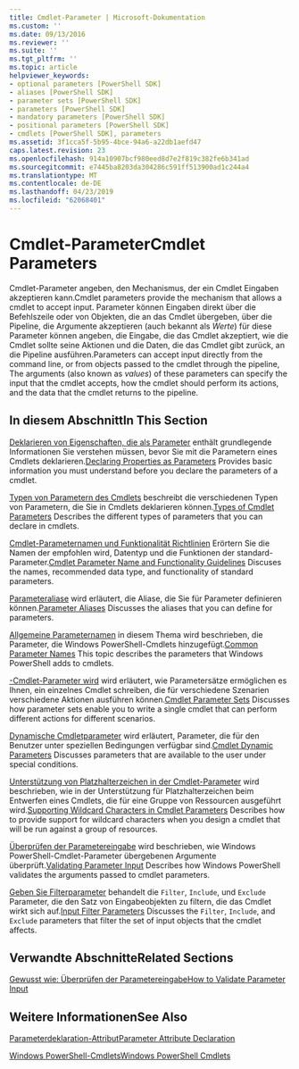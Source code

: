 ```yaml
---
title: Cmdlet-Parameter | Microsoft-Dokumentation
ms.custom: ''
ms.date: 09/13/2016
ms.reviewer: ''
ms.suite: ''
ms.tgt_pltfrm: ''
ms.topic: article
helpviewer_keywords:
- optional parameters [PowerShell SDK]
- aliases [PowerShell SDK]
- parameter sets [PowerShell SDK]
- parameters [PowerShell SDK]
- mandatory parameters [PowerShell SDK]
- positional parameters [PowerShell SDK]
- cmdlets [PowerShell SDK], parameters
ms.assetid: 3f1cca5f-5b95-4bce-94a6-a22db1aefd47
caps.latest.revision: 23
ms.openlocfilehash: 914a10907bcf980eed8d7e2f819c382fe6b341ad
ms.sourcegitcommit: e7445ba8203da304286c591ff513900ad1c244a4
ms.translationtype: MT
ms.contentlocale: de-DE
ms.lasthandoff: 04/23/2019
ms.locfileid: "62068401"
---
```

# <a name="cmdlet-parameters"></a><span data-ttu-id="9f5ca-102">Cmdlet-Parameter</span><span class="sxs-lookup"><span data-stu-id="9f5ca-102">Cmdlet Parameters</span></span>

<span data-ttu-id="9f5ca-103">Cmdlet-Parameter angeben, den Mechanismus, der ein Cmdlet Eingaben akzeptieren kann.</span><span class="sxs-lookup"><span data-stu-id="9f5ca-103">Cmdlet parameters provide the mechanism that allows a cmdlet to accept input.</span></span> <span data-ttu-id="9f5ca-104">Parameter können Eingaben direkt über die Befehlszeile oder von Objekten, die an das Cmdlet übergeben, über die Pipeline, die Argumente akzeptieren (auch bekannt als *Werte*) für diese Parameter können angeben, die Eingabe, die das Cmdlet akzeptiert, wie die Cmdlet sollte seine Aktionen und die Daten, die das Cmdlet gibt zurück, an die Pipeline ausführen.</span><span class="sxs-lookup"><span data-stu-id="9f5ca-104">Parameters can accept input directly from the command line, or from objects passed to the cmdlet through the pipeline, The arguments (also known as *values*) of these parameters can specify the input that the cmdlet accepts, how the cmdlet should perform its actions, and the data that the cmdlet returns to the pipeline.</span></span>

## <a name="in-this-section"></a><span data-ttu-id="9f5ca-105">In diesem Abschnitt</span><span class="sxs-lookup"><span data-stu-id="9f5ca-105">In This Section</span></span>

<span data-ttu-id="9f5ca-106">[Deklarieren von Eigenschaften, die als Parameter](./declaring-properties-as-parameters.md) enthält grundlegende Informationen Sie verstehen müssen, bevor Sie mit die Parametern eines Cmdlets deklarieren.</span><span class="sxs-lookup"><span data-stu-id="9f5ca-106">[Declaring Properties as Parameters](./declaring-properties-as-parameters.md) Provides basic information you must understand before you declare the parameters of a cmdlet.</span></span>

<span data-ttu-id="9f5ca-107">[Typen von Parametern des Cmdlets](./types-of-cmdlet-parameters.md) beschreibt die verschiedenen Typen von Parametern, die Sie in Cmdlets deklarieren können.</span><span class="sxs-lookup"><span data-stu-id="9f5ca-107">[Types of Cmdlet Parameters](./types-of-cmdlet-parameters.md) Describes the different types of parameters that you can declare in cmdlets.</span></span>

<span data-ttu-id="9f5ca-108">[Cmdlet-Parameternamen und Funktionalität Richtlinien](./standard-cmdlet-parameter-names-and-types.md) Erörtern Sie die Namen der empfohlen wird, Datentyp und die Funktionen der standard-Parameter.</span><span class="sxs-lookup"><span data-stu-id="9f5ca-108">[Cmdlet Parameter Name and Functionality Guidelines](./standard-cmdlet-parameter-names-and-types.md) Discuses the names, recommended data type, and functionality of standard parameters.</span></span>

<span data-ttu-id="9f5ca-109">[Parameteraliase](./parameter-aliases.md) wird erläutert, die Aliase, die Sie für Parameter definieren können.</span><span class="sxs-lookup"><span data-stu-id="9f5ca-109">[Parameter Aliases](./parameter-aliases.md) Discusses the aliases that you can define for parameters.</span></span>

<span data-ttu-id="9f5ca-110">[Allgemeine Parameternamen](./common-parameter-names.md) in diesem Thema wird beschrieben, die Parameter, die Windows PowerShell-Cmdlets hinzugefügt.</span><span class="sxs-lookup"><span data-stu-id="9f5ca-110">[Common Parameter Names](./common-parameter-names.md) This topic describes the parameters that Windows PowerShell adds to cmdlets.</span></span>

<span data-ttu-id="9f5ca-111">[-Cmdlet-Parameter wird](./cmdlet-parameter-sets.md) wird erläutert, wie Parametersätze ermöglichen es Ihnen, ein einzelnes Cmdlet schreiben, die für verschiedene Szenarien verschiedene Aktionen ausführen können.</span><span class="sxs-lookup"><span data-stu-id="9f5ca-111">[Cmdlet Parameter Sets](./cmdlet-parameter-sets.md) Discusses how parameter sets enable you to write a single cmdlet that can perform different actions for different scenarios.</span></span>

<span data-ttu-id="9f5ca-112">[Dynamische Cmdletparameter](./cmdlet-dynamic-parameters.md) wird erläutert, Parameter, die für den Benutzer unter speziellen Bedingungen verfügbar sind.</span><span class="sxs-lookup"><span data-stu-id="9f5ca-112">[Cmdlet Dynamic Parameters](./cmdlet-dynamic-parameters.md) Discusses parameters that are available to the user under special conditions.</span></span>

<span data-ttu-id="9f5ca-113">[Unterstützung von Platzhalterzeichen in der Cmdlet-Parameter](./supporting-wildcard-characters-in-cmdlet-parameters.md) wird beschrieben, wie in der Unterstützung für Platzhalterzeichen beim Entwerfen eines Cmdlets, die für eine Gruppe von Ressourcen ausgeführt wird.</span><span class="sxs-lookup"><span data-stu-id="9f5ca-113">[Supporting Wildcard Characters in Cmdlet Parameters](./supporting-wildcard-characters-in-cmdlet-parameters.md) Describes how to provide support for wildcard characters when you design a cmdlet that will be run against a group of resources.</span></span>

<span data-ttu-id="9f5ca-114">[Überprüfen der Parametereingabe](./validating-parameter-input.md) wird beschrieben, wie Windows PowerShell-Cmdlet-Parameter übergebenen Argumente überprüft.</span><span class="sxs-lookup"><span data-stu-id="9f5ca-114">[Validating Parameter Input](./validating-parameter-input.md) Describes how Windows PowerShell validates the arguments passed to cmdlet parameters.</span></span>

<span data-ttu-id="9f5ca-115">[Geben Sie Filterparameter](./input-filter-parameters.md) behandelt die `Filter`, `Include`, und `Exclude` Parameter, die den Satz von Eingabeobjekten zu filtern, die das Cmdlet wirkt sich auf.</span><span class="sxs-lookup"><span data-stu-id="9f5ca-115">[Input Filter Parameters](./input-filter-parameters.md) Discusses the `Filter`, `Include`, and `Exclude` parameters that filter the set of input objects that the cmdlet affects.</span></span>

## <a name="related-sections"></a><span data-ttu-id="9f5ca-116">Verwandte Abschnitte</span><span class="sxs-lookup"><span data-stu-id="9f5ca-116">Related Sections</span></span>

[<span data-ttu-id="9f5ca-117">Gewusst wie: Überprüfen der Parametereingabe</span><span class="sxs-lookup"><span data-stu-id="9f5ca-117">How to Validate Parameter Input</span></span>](./how-to-validate-parameter-input.md)

## <a name="see-also"></a><span data-ttu-id="9f5ca-118">Weitere Informationen</span><span class="sxs-lookup"><span data-stu-id="9f5ca-118">See Also</span></span>

[<span data-ttu-id="9f5ca-119">Parameterdeklaration-Attribut</span><span class="sxs-lookup"><span data-stu-id="9f5ca-119">Parameter Attribute Declaration</span></span>](./parameter-attribute-declaration.md)

[<span data-ttu-id="9f5ca-120">Windows PowerShell-Cmdlets</span><span class="sxs-lookup"><span data-stu-id="9f5ca-120">Windows PowerShell Cmdlets</span></span>](./cmdlet-overview.md)
